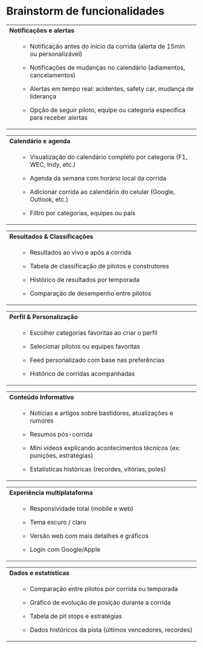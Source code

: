 # Brainstorm de funcionalidades

<table>
  <tr>
    <th style="width: 40%; text-align: left;">Notificações e alertas</th>
  </tr>
  <tr>
    <td>
      <ul>

- Notificação antes do início da corrida (alerta de 15min ou personalizável)

- Notificações de mudanças no calendário (adiamentos, cancelamentos)

- Alertas em tempo real: acidentes, safety car, mudança de liderança

- Opção de seguir piloto, equipe ou categoria específica para receber alertas
      </ul>
    </td>
  </tr>
</table>

<table>
  <tr>
    <th style="width: 40%; text-align: left;">Calendário e agenda</th>
  </tr>
  <tr>
    <td>
      <ul>
      
- Visualização do calendário completo por categoria (F1, WEC, Indy, etc.)

- Agenda da semana com horário local da corrida

- Adicionar corrida ao calendário do celular (Google, Outlook, etc.)

- Filtro por categorias, equipes ou país
      </ul>
    </td>
  </tr>
</table>

<table>
  <tr>
    <th style="width: 40%; text-align: left;">Resultados & Classificações</th>
  </tr>
  <tr>
    <td>
      <ul>
      
- Resultados ao vivo e após a corrida

- Tabela de classificação de pilotos e construtores

- Histórico de resultados por temporada

- Comparação de desempenho entre pilotos
      </ul>
    </td>
  </tr>
</table>

<table>
  <tr>
    <th style="width: 40%; text-align: left;">Perfil & Personalização</th>
  </tr>
  <tr>
    <td>
      <ul>
      
- Escolher categorias favoritas ao criar o perfil

- Selecionar pilotos ou equipes favoritas

- Feed personalizado com base nas preferências

- Histórico de corridas acompanhadas
      </ul>
    </td>
  </tr>
</table>

<table>
  <tr>
    <th style="width: 40%; text-align: left;">Conteúdo Informativo</th>
  </tr>
  <tr>
    <td>
      <ul>
      
- Notícias e artigos sobre bastidores, atualizações e rumores

- Resumos pós-corrida

- Mini vídeos explicando acontecimentos técnicos (ex: punições, estratégias)

- Estatísticas históricas (recordes, vitórias, poles)
      </ul>
    </td>
  </tr>
</table>

<table>
  <tr>
    <th style="width: 40%; text-align: left;">Experiência multiplataforma</th>
  </tr>
  <tr>
    <td>
      <ul>
      
- Responsividade total (mobile e web)

- Tema escuro / claro

- Versão web com mais detalhes e gráficos

- Login com Google/Apple
      </ul>
    </td>
  </tr>
</table>

<table>
  <tr>
    <th style="width: 40%; text-align: left;">Dados e estatísticas</th>
  </tr>
  <tr>
    <td>
      <ul>
      
- Comparação entre pilotos por corrida ou temporada

- Gráfico de evolução de posição durante a corrida

- Tabela de pit stops e estratégias

- Dados históricos da pista (últimos vencedores, recordes)
      </ul>
    </td>
  </tr>
</table>




